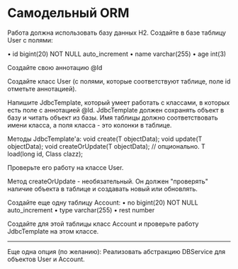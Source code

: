 # Самодельный ORM
  Работа должна использовать базу данных H2.
  Создайте в базе таблицу User с полями:
  
  • id bigint(20) NOT NULL auto_increment
  • name varchar(255)
  • age int(3)
  
  Создайте свою аннотацию @Id
  
  Создайте класс User (с полями, которые соответствуют таблице, поле id отметьте аннотацией).
  
  Напишите JdbcTemplate, который умеет работать с классами, в которых есть поле с аннотацией @Id.
  JdbcTemplate должен сохранять объект в базу и читать объект из базы.
  Имя таблицы должно соответствовать имени класса, а поля класса - это колонки в таблице.
  
  Методы JdbcTemplate'а:
  void create(T objectData);
  void update(T objectData);
  void createOrUpdate(T objectData); // опционально.
  <T> T load(long id, Class<T> clazz);
  
  Проверьте его работу на классе User.
  
  Метод createOrUpdate - необязательный.
  Он должен "проверять" наличие объекта в таблице и создавать новый или обновлять.
  
  Создайте еще одну таблицу Account:
  • no bigint(20) NOT NULL auto_increment
  • type varchar(255)
  • rest number
  
  Создайте для этой таблицы класс Account и проверьте работу JdbcTemplate на этом классе.
  
  -----
  
  Еще одна опция (по желанию):
  Реализовать абстракцию DBService для объектов User и Account.